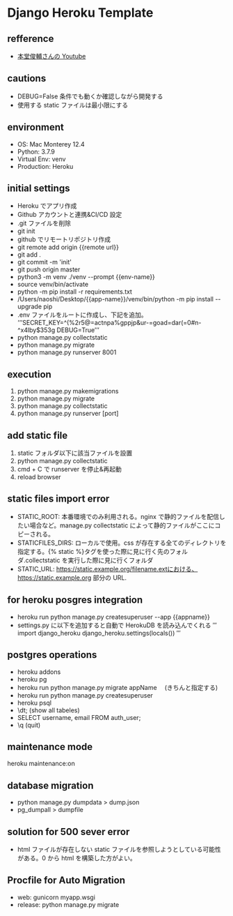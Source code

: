 # Django Heroku Template

## refference

- [本堂俊輔さんの Youtube](https://www.youtube.com/watch?v=vV_eUbaEH2A)

## cautions

- DEBUG=False 条件でも動くか確認しながら開発する
- 使用する static ファイルは最小限にする

## environment

- OS: Mac Monterey 12.4
- Python: 3.7.9
- Virtual Env: venv
- Production: Heroku

## initial settings

- Heroku でアプリ作成
- Github アカウントと連携&CI/CD 設定
- .git ファイルを削除
- git init
- github でリモートリポジトリ作成
- git remote add origin {{remote url}}
- git add .
- git commit -m 'init'
- git push origin master
- python3 -m venv ./venv --prompt {{env-name}}
- source venv/bin/activate
- python -m pip install -r requirements.txt
- /Users/naoshi/Desktop/{{app-name}}/venv/bin/python -m pip install --upgrade pip
- .env ファイルをルートに作成し、下記を追加。
  ’’’SECRET_KEY=^(%2r5@=actnpa%gppjp&ur-=goad=dar(=0#n-^x4lby$353g
  DEBUG=True’’’
- python manage.py collectstatic
- python manage.py migrate
- python manage.py runserver 8001

## execution

1. python manage.py makemigrations
2. python manage.py migrate
3. python manage.py collectstatic
4. python manage.py runserver [port]

## add static file

1. static フォルダ以下に該当ファイルを設置
2. python manage.py collectstatic
3. cmd + C で runserver を停止&再起動
4. reload browser

## static files import error

- STATIC_ROOT: 本番環境でのみ利用される。nginx で静的ファイルを配信したい場合など。manage.py collectstatic によって静的ファイルがここにコピーされる。
- STATICFILES_DIRS: ローカルで使用。css が存在する全てのディレクトリを指定する。{% static %}タグを使った際に見に行く先のフォルダ.collectstatic を実行した際に見に行くフォルダ
- STATIC_URL: https://static.example.org/filename.extにおける、https://static.example.org 部分の URL.

## for heroku posgres integration

- heroku run python manage.py createsuperuser --app {{appname}}
- settings.py に以下を追加すると自動で HerokuDB を読み込んでくれる
  ′′′
  import django_heroku
  django_heroku.settings(locals())
  ′′′

## postgres operations

- heroku addons
- heroku pg
- heroku run python manage.py migrate appName 　(きちんと指定する)
- heroku run python manage.py createsuperuser
- heroku psql
- \dt; (show all tabeles)
- SELECT username, email FROM auth_user;
- \q (quit)

## maintenance mode

heroku maintenance:on

## database migration

- python manage.py dumpdata > dump.json
- pg_dumpall > dumpfile

## solution for 500 sever error

- html ファイルが存在しない static ファイルを参照しようとしている可能性がある。0 から html を構築した方がよい。

## Procfile for Auto Migration

- web: gunicorn myapp.wsgi
- release: python manage.py migrate
